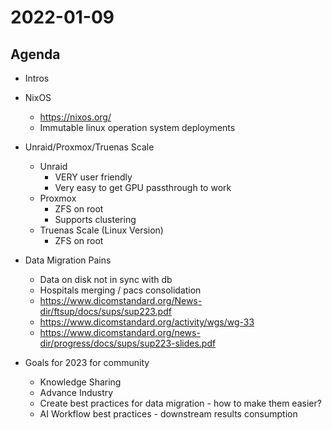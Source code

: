 # 2022-01-09

## Agenda

* Intros

* NixOS
  * https://nixos.org/
  * Immutable linux operation system deployments

* Unraid/Proxmox/Truenas Scale
  * Unraid
    * VERY user friendly
    * Very easy to get GPU passthrough to work
  * Proxmox
    * ZFS on root
    * Supports clustering
  * Truenas Scale (Linux Version)
    * ZFS on root

* Data Migration Pains
  * Data on disk not in sync with db
  * Hospitals merging / pacs consolidation
  * https://www.dicomstandard.org/News-dir/ftsup/docs/sups/sup223.pdf
  * https://www.dicomstandard.org/activity/wgs/wg-33
  * https://www.dicomstandard.org/news-dir/progress/docs/sups/sup223-slides.pdf
    
* Goals for 2023 for community
  * Knowledge Sharing
  * Advance Industry
  * Create best practices for data migration - how to make them easier?
  * AI Workflow best practices - downstream results consumption